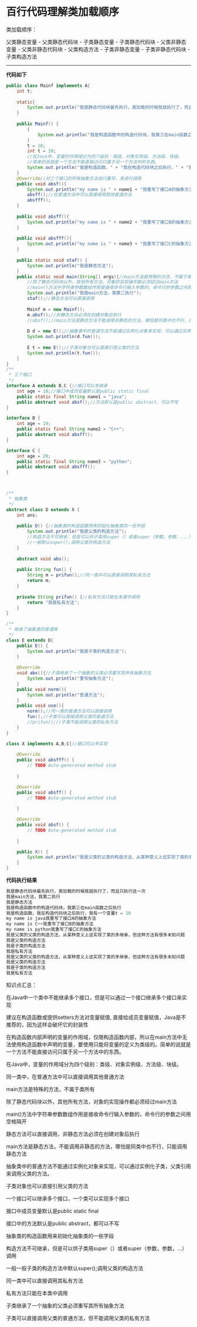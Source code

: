# 百行代码理解类加载顺序

类加载顺序：

父类静态变量 - 父类静态代码块 - 子类静态变量 - 子类静态代码块 - 父类非静态变量 - 父类非静态代码块 - 父类构造方法 - 子类非静态变量 - 子类非静态代码块 - 子类构造方法

****

**代码如下**

```java
public class Mainf implements A{
	int t;
	
	static{
		System.out.println("我是静态代码块最先执行，类加载的时候我就执行了，而且只执行这一次");
	}
	
	public Mainf() {
		{
			System.out.println("我是构造函数中的构造代码块，我第三在main函数之后执行");
		}
		t = 10;
		int t = 10;
		//在Java中，变量的作用域分为四个级别：类级、对象实例级、方法级、块级。
		//简单的说就是一个方法不能直接访问只属于另一个方法中的东西。
		System.out.println("我是构造函数，" + "我在构造代码块之后执行，" + "我有一个变量t = " + t);
	}
	@Override//对三个接口的所有抽象方法进行重写，来进行调用
	public void absf(){
        System.out.println("my name is " + name1 + "我重写了接口A的抽象方法");
        absff();//在普通方法中可以直接调用其他普通方法
        absfff();
    }
	
	public void absff(){
        System.out.println("my name is " + name2 + "我重写了接口B的抽象方法");
    }
	
	public void absfff(){
        System.out.println("my name is " + name3 + "我重写了接口C的抽象方法");
    }
	
	public static void staf() {
		System.out.println("我是静态方法");
	}
    public static void main(String[] args){//main方法是特殊的方法，不属于类所有
    	//除了静态代码块以外，其他所有方法，对象的实现操作都必须经过main方法
    	//main()方法中字符串参数数组作用是接收命令行输入参数的，命令行的参数之间用空格隔开
    	System.out.println("我是main方法，我第二执行");
    	staf();//静态方法可以直接调用
    	
    	Mainf m = new Mainf();
    	m.absf();//非静态方法必须在创建对象后执行
    	//absf();//main方法是静态方法不能调用非静态的方法，哪怕是同类中也不行，只能调用静态方法
    	
        D d = new E();//抽象类中的普通方法不能通过实例化对象来实现，可以通过实例化子类，父类引用来调用父类的方法。
        System.out.println(d.fun());
        
        E t = new E();//子类对象也可以直接引用父类的方法
        System.out.println(t.fun());
    }
}
/**
 * 三个接口
 */
interface A extends B,C {//接口可以多继承
    int age = 18;//接口中成员变量默认是public static final
    public static final String name1 = "java";
    public abstract void absf();//方法默认是public abstract，可以不写
}

interface B {
    int age = 19;
    public static final String name2 = "C++";
    public abstract void absff();
}

interface C {
    int age = 20;
    public static final String name3 = "python";
    public abstract void absfff();
}



/**
 * 抽象类
 */
abstract class D extends X {
	int ans;
	
	public D() {//抽象类的构造函数用来初始化抽象类的一些字段
		System.out.println("我是父类的构造方法");
		//构造方法不可继承，但是可以供子类用super（）或者super（参数，参数，...）调用
		//一般默认super();调用父类的构造方法
	}
	
	abstract void abs();
	
	public String fun() {
		String m = prifun();//同一类中可以直接调用其私有方法
		return m;
	}
	
	private String prifun() {//私有方法只能在本类中调用
		return "我是私有方法";
	}
}

/**
 * 继承了抽象类的普通类
 */
class E extends D{
	public E() {
		System.out.println("我是子类的构造方法");
	}
	
	@Override
	void abs(){//子类继承了一个抽象的父类必须重写其所有抽象方法
		System.out.println("重写抽象方法");
	}
	public void norm(){
		System.out.println("普通方法");
	}
	public void use(){
		norm();//同一类的普通方法可以直接调用
		fun();//子类可以直接调用父类的普通方法
		//prifun();//子类不能调用父类的私有方法
	}
}

class X implements A,B,C{//接口可以多实现
	
	@Override
	public void absfff() {
		// TODO Auto-generated method stub
		
	}

	@Override
	public void absff() {
		// TODO Auto-generated method stub
		
	}

	@Override
	public void absf() {
		// TODO Auto-generated method stub
		
	}

	public X() {
		System.out.println("我是父类的父类的构造方法，从某种意义上这实现了类的多继承，但这种方法有很多未知问题");
	}
}
```



**代码执行结果**



```java
我是静态代码块最先执行，类加载的时候我就执行了，而且只执行这一次
我是main方法，我第二执行
我是静态方法
我是构造函数中的构造代码块，我第三在main函数之后执行
我是构造函数，我在构造代码块之后执行，我有一个变量t = 10
my name is java我重写了接口A的抽象方法
my name is C++我重写了接口B的抽象方法
my name is python我重写了接口C的抽象方法
我是父类的父类的构造方法，从某种意义上这实现了类的多继承，但这种方法有很多未知问题
我是父类的构造方法
我是子类的构造方法
我是私有方法
我是父类的父类的构造方法，从某种意义上这实现了类的多继承，但这种方法有很多未知问题
我是父类的构造方法
我是子类的构造方法
我是私有方法
```



知识点汇总：



在Java中一个类中不能继承多个接口，但是可以通过一个接口继承多个接口来实现

建议在构造函数或提供setters方法对变量赋值, 直接给成员变量赋值，Java是不推荐的，因为这样会破坏它的封装性

在构造函数内部声明的变量的作用域，仅限构造函数内部，所以在main方法中无法使用构造函数中声明的变量，要使用只能将变量的定义为类级的。简单的说就是一个方法不能直接访问只属于另一个方法中的东西。

在Java中，变量的作用域分为四个级别：类级、对象实例级、方法级、块级。

同一类中，在普通方法中可以直接调用其他普通方法

main方法是特殊的方法，不属于类所有  
  
除了静态代码块以外，其他所有方法，对象的实现操作都必须经过main方法  
  
main()方法中字符串参数数组作用是接收命令行输入参数的，命令行的参数之间用空格隔开

静态方法可以直接调用，非静态方法必须在创建对象后执行

main方法是静态方法，不能调用非静态的方法，哪怕是同类中也不行，只能调用静态方法

抽象类中的普通方法不能通过实例化对象来实现，可以通过实例化子类，父类引用来调用父类的方法。  
  
子类对象也可以直接引用父类的方法

一个接口可以继承多个接口，一个类可以实现多个接口

接口中成员变量默认是public static final

接口中的方法默认是public abstract，都可以不写

抽象类的构造函数用来初始化抽象类的一些字段

构造方法不可继承，但是可以供子类用super（）或者super（参数，参数，…）调用

一般一般子类的构造方法中默认super();调用父类的构造方法

同一类中可以直接调用其私有方法

私有方法只能在本类中调用

子类继承了一个抽象的父类必须重写其所有抽象方法

子类可以直接调用父类的普通方法，但不能调用父类的私有方法